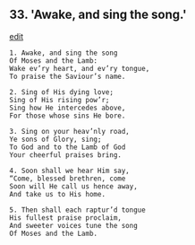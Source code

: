 
## 33.  'Awake, and sing the song.'
[edit](https://docs.google.com/document/d/16H%2DQCkaypQmiTE6Mr94rrHXg5yHMmDBB/edit?mode=html)



    1. Awake, and sing the song 
    Of Moses and the Lamb:
    Wake ev’ry heart, and ev’ry tongue,
    To praise the Saviour’s name.

    2. Sing of His dying love;
    Sing of His rising pow’r;
    Sing how He intercedes above,
    For those whose sins He bore.

    3. Sing on your heav’nly road,
    Ye sons of Glory, sing;
    To God and to the Lamb of God 
    Your cheerful praises bring.

    4. Soon shall we hear Him say,
    “Come, blessed brethren, come 
    Soon will He call us hence away, 
    And take us to His home.

    5. Then shall each raptur’d tongue
    His fullest praise proclaim,
    And sweeter voices tune the song 
    Of Moses and the Lamb.
